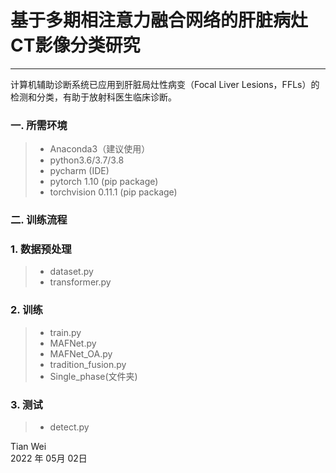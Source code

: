 ﻿# 基于多期相注意力融合网络的肝脏病灶CT影像分类研究

------

计算机辅助诊断系统已应用到肝脏局灶性病变（Focal Liver Lesions，FFLs）的检测和分类，有助于放射科医生临床诊断。
### 一. **所需环境**
> * Anaconda3（建议使用）
> * python3.6/3.7/3.8
> * pycharm (IDE)
> * pytorch 1.10 (pip package)
> * torchvision 0.11.1 (pip package)



### 二. **训练流程** 
### 1. 数据预处理
> * dataset.py
> * transformer.py


### 2. 训练
> * train.py
> * MAFNet.py
> * MAFNet_OA.py
> * tradition_fusion.py
> * Single_phase(文件夹)


### 3. 测试
> * detect.py



Tian Wei   
2022 年 05月 02日    
